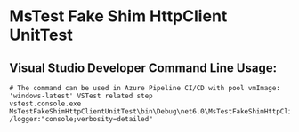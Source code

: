 # MsTest Fake Shim HttpClient UnitTest

## Visual Studio Developer Command Line Usage:
```
# The command can be used in Azure Pipeline CI/CD with pool vmImage: 'windows-latest' VSTest related step 
vstest.console.exe MsTestFakeShimHttpClientUnitTest\bin\Debug\net6.0\MsTestFakeShimHttpClientUnitTest.dll /logger:"console;verbosity=detailed"
```